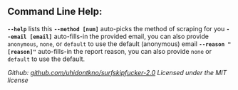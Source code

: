 ## Command Line Help:
**`--help`** lists this
**`--method [num]`** auto-picks the method of scraping for you
**`--email [email]`** auto-fills-in the provided email, you can also provide `anonymous`, `none`, or `default` to use the default (anonymous) email
**`--reason "[reason]"`** auto-fills-in the report reason, you can also provide `none` or `default` to use the default.

*Github: [github.com/uhidontkno/surfskipfucker-2.0](https://github.com/uhidontkno/surfskipfucker-2.0)*
*Licensed under the MIT license*